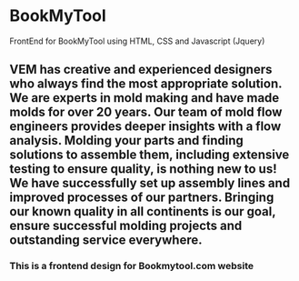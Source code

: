 # BookMyTool

FrontEnd for BookMyTool using HTML, CSS and Javascript (Jquery)

## VEM has creative and experienced designers who always find the most appropriate solution. We are experts in mold making and have made molds for over 20 years. Our team of mold flow engineers provides deeper insights with a flow analysis. Molding your parts and finding solutions to assemble them, including extensive testing to ensure quality, is nothing new to us! We have successfully set up assembly lines and improved processes of our partners. Bringing our known quality in all continents is our goal, ensure successful molding projects and outstanding service everywhere.

### This is a frontend design for Bookmytool.com website
